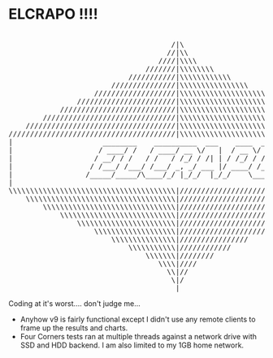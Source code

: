 <h1> ELCRAPO !!!! </h1>
<pre>                                        
                                      /|\                                       
                                     //|\\                                      
                                   ////|\\\\                                    
                                ///////|\\\\\\\\                                
                            ///////////|\\\\\\\\\\\\                            
                        ///////////////|\\\\\\\\\\\\\\\\                        
                    ///////////////////|\\\\\\\\\\\\\\\\\\\\                    
                ///////////////////////|\\\\\\\\\\\\\\\\\\\\\\\\                
            ///////////////////////////|\\\\\\\\\\\\\\\\\\\\\\\\\\\\            
        ///////////////////////////////|\\\\\\\\\\\\\\\\\\\\\\\\\\\\\\\\        
    ///////////////////////////////////|\\\\\\\\\\\\\\\\\\\\\\\\\\\\\\\\\\\\    
///////////////////////////////////////|\\\\\\\\\\\\\\\\\\\\\\\\\\\\\\\\\\\\\\\\
|                     ________    __________  ___    ____  ____                |
|                    / ____/ /   / ____/ __ \/   |  / __ \/ __ \               |
|                   / __/ / /   / /   / /_/ / /| | / /_/ / / / /               |
|                  / /___/ /___/ /___/ _, _/ ___ |/ ____/ /_/ /                |
|                 /_____/_____/\____/_/ |_/_/  |_/_/    \____/                 |
|                                                                              |
\\\\\\\\\\\\\\\\\\\\\\\\\\\\\\\\\\\\\\\|////////////////////////////////////////
    \\\\\\\\\\\\\\\\\\\\\\\\\\\\\\\\\\\|////////////////////////////////////    
        \\\\\\\\\\\\\\\\\\\\\\\\\\\\\\\|////////////////////////////////        
            \\\\\\\\\\\\\\\\\\\\\\\\\\\|////////////////////////////            
                \\\\\\\\\\\\\\\\\\\\\\\|////////////////////////                
                    \\\\\\\\\\\\\\\\\\\|////////////////////                    
                        \\\\\\\\\\\\\\\|////////////////                        
                            \\\\\\\\\\\|////////////                            
                                \\\\\\\|////////                                
                                   \\\\|////                                    
                                     \\|//                                      
                                      \|/                                       
                                       |                                        
</pre>
Coding at it's worst.... don't judge me...

- Anyhow v9 is fairly functional except I didn't use any remote clients to frame up the results and charts.
- Four Corners tests ran at multiple threads against a network drive with SSD and HDD backend. I am also limited to my 1GB home network.


